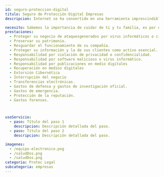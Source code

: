 ```yaml
---
id: seguro-proteccion-digital
titulo: Seguro de Protección Digital Empresas
descripcion: Internet se ha convertido en una herramienta imprescindible para todas las empresas del mundo en cualquier campo de acción, muy útil para ampliar su mercado y suplir diversas necesidades, desde comunicarle sus servicios a un interesado y alojar información, hasta recolectar datos personales de clientes potenciales.​ La realidad, sin embargo, es que la actividad en la web conlleva riesgos que aumentan en la medida en que se descubren novedosas formas de asaltar l​​a información y la presencia de las empresas y sus clientes en la r​ed. Si alguien entra sin autorización al sistem​a de información de su compañía y roba o daña datos importantes, está siendo víctima de delitos informáticos y es fundamental que, frente situaciones como estas, cuente con un respaldo para no perder la tranquilidad. Para que no ponga en riesgo uno de sus activos más valiosos, como lo es la información, y con ello toda la actividad de su compañía, le presentamos nuestro Seguro de Protección Digital Empresas, la mejor opción para su bienestar y el de sus clientes. ​​​​​​

necesito: Sabemos la importancia de cuidar de ti y tu familia, es por ello que, te brindamos las mejores opciones que te permitirán disfrutar de los momentos más especiales de tu vida con tranquilidad.
prestaciones: 
  - Proteger su negocio de ataques​generados por virus informáticos o ciberdelincuentes.
  - Preservar su patrimonio.
  - Resguardar el funcionamiento de su compañía.
  - Proteger​ su información y la de sus clientes como activo esencial.
  - Responsabilidad por violación de privacidad o confidencialidad.
  - Responsabilidad por software malicioso o virus informático.
  - Responsabilidad por publicaciones en medio digitales
  - Recuperación en medios digitales
  - Extorsión Cibernética
  - Interrupción del negocio
  - Transferencias electrónicas.
  - Gastos de defensa y gastos de investigación oficial.
  - Gastos de emergencia.
  - Protección de la reputación.
  - Gastos forenses.



usoServicio:
  - paso: Título del paso 1
    descripcion: Descripción detallada del paso.
  - paso: Título del paso 2
    descripcion: Descripción detallada del paso.

imagenes:
  - /equipo-electronico.png
  - /saludDos.png
  - /saludDos.png
categoria: Protec Legal
subcategoria: empresas
---
```

